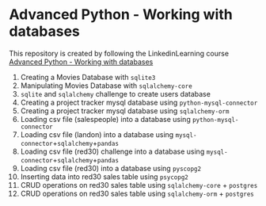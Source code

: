# Advanced Python - Working with databases

This repository is created by following the LinkedinLearning course [Advanced Python - Working with databases](https://www.linkedin.com/learning/advanced-python-working-with-databases/using-databases-to-level-up-your-python-applications?dApp=8556075&u=2146730)

1. Creating a Movies Database with `sqlite3`
2. Manipulating Movies Database with `sqlalchemy-core`
3. `sqlite` and `sqlalchemy` challenge to create users database
4. Creating a project tracker mysql database using `python-mysql-connector`
5. Creating a project tracker mysql database using `sqlalchemy-orm` 
6. Loading csv file (salespeople) into a database using `python-mysql-connector`
7. Loading csv file (landon) into a database using `mysql-connector`+`sqlalchemy`+`pandas`
8. Loading csv file (red30) challenge into a database using `mysql-connector`+`sqlalchemy`+`pandas`
9. Loading csv file (red30) into a database using `pyscopg2`
10. Inserting data into red30 sales table using `psycopg2`
11. CRUD operations on red30 sales table using `sqlalchemy-core` + `postgres`
12. CRUD operations on red30 sales table using `sqlalchemy-orm` + `postgres`